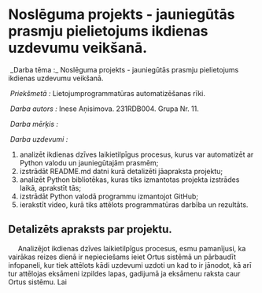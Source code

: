 # Noslēguma projekts - jauniegūtās prasmju pielietojums ikdienas uzdevumu veikšanā.
<div class="text-justify">&nbsp;_Darba tēma :_ Noslēguma projekts - jauniegūtās prasmju pielietojums ikdienas uzdevumu veikšanā.

&nbsp;_Priekšmetā :_ Lietojumprogrammatūras automatizēšanas rīki.

&nbsp;_Darba autors :_ Inese Aņisimova. 231RDB004. Grupa  Nr. 11.

&nbsp;_Darba mērķis :_

&nbsp;_Darba uzdevumi :_ 
1. analizēt ikdienas dzīves laikietilpīgus procesus, kurus var automatizēt ar Python valodu un jauniegūtajām prasmēm;
1. izstrādāt README.md datni kurā detalizēti jāapraksta projektu;
1. analizēt Python bibliotēkas, kuras tiks izmantotas projekta izstrādes laikā, aprakstīt tās;
1. izstrādāt Python valodā programmu izmantojot GitHub;
1. ierakstīt video, kurā tiks attēlots programmatūras darbība un rezultāts.</div>

## Detalizēts apraksts par projektu.
<div class="text-justify">&nbsp;&nbsp;&nbsp;&nbsp; Analizējot ikdienas dzīves laikietilpīgus procesus, esmu pamanījusi, ka vairākas reizes dienā ir nepieciešams ieiet Ortus sistēmā un pārbaudīt infopaneli, kur tiek attēlots kādi uzdevumi uzdoti un kad to ir jānodot, kā arī tur attēlojas eksāmeni izpildes lapas, gadijumā ja eksāmenu raksta caur Ortus sistēmu.
Lai</div>